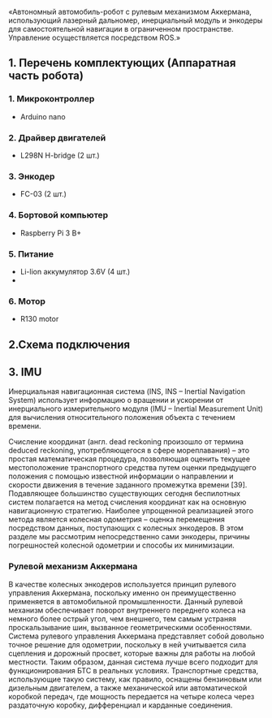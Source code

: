 «Автономный автомобиль-робот с рулевым механизмом Аккермана, использующий лазерный дальномер, инерциальный модуль и энкодеры для самостоятельной навигации в ограниченном пространстве. Управление осуществляется посредством ROS.»

## 1. Перечень комплектующих (Аппаратная часть робота)

### 1. Микроконтроллер
- Arduino nano

### 2. Драйвер двигателей
- L298N H-bridge (2 шт.)

### 3. Энкодер
- FC-03 (2 шт.)

### 4. Бортовой компьютер
- Raspberry Pi 3 B+

### 5. Питание
- Li-lion аккумулятор 3.6V (4 шт.)
- 
### 6. Мотор
- R130 motor

## 2.Схема подключения

## 3. IMU

Инерциальная навигационная система (INS, INS – Inertial Navigation System) использует информацию о вращении и ускорении от инерциального измерительного модуля (IMU – Inertial Measurement Unit) для вычисления относительного положения объекта с течением времени.

Счисление координат (англ. dead reckoning произошло от термина deduced reckoning, употребляющегося в  сфере мореплавания) – это простая математическая процедура, позволяющая оценить текущее местоположение транспортного средства путем оценки предыдущего положения с помощью известной информации о направлении и  скорости движения в течение заданного промежутка времени [39]. Подавляющее большинство существующих сегодня беспилотных систем полагается на метод счисления координат как на основную навигационную стратегию. Наиболее упрощенной реализацией этого метода является колесная одометрия  – оценка перемещения посредством данных, поступающих с колесных энкодеров. В этом разделе мы рассмотрим непосредственно сами энкодеры, причины погрешностей колесной одометрии и способы их минимизации.



### Рулевой механизм Аккермана

<!-- В качестве основного инструмента одометрии в проекте используется  -->

В качестве колесных энкодеров используется  принцип рулевого управления Аккермана, поскольку именно он преимущественно применяется в автомобильной промышленности. Данный рулевой механизм обеспечивает поворот внутреннего переднего колеса на немного более острый угол, чем внешнего, тем самым устраняя
проскальзывание шин, вызванное геометрическими особенностями. Система рулевого управления Аккермана представляет собой довольно точное решение для одометрии, поскольку в ней учитывается сила сцепления и дорожный просвет, которые важны для работы на любой местности. Таким образом, данная система лучше всего подходит для функционирования БТС в реальных условиях. Транспортные средства, использующие такую систему, как правило, оснащены бензиновым или дизельным двигателем, а также механической или автоматической коробкой передач, где мощность передается на четыре колеса через раздаточную коробку, дифференциал и карданные соединения.
